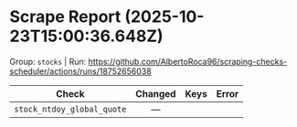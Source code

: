 # Scrape Report (2025-10-23T15:00:36.648Z)

Group: `stocks`  |  Run: https://github.com/AlbertoRoca96/scraping-checks-scheduler/actions/runs/18752656038

| Check | Changed | Keys | Error |
|---|:---:|:--|:--|
| `stock_ntdoy_global_quote` | — |  |  |
